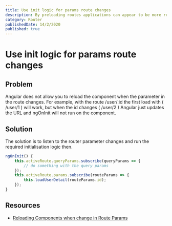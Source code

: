 ```yaml
---
title: Use init logic for params route changes
description: By preloading routes applications can appear to be more responsive for users
category: Router
publishedDate: 14/2/2020
published: true
---
```


# Use init logic for params route changes

## Problem

Angular does not allow you to reload the component when the parameter in the route changes. For example, with the route /user/:id the first load with ( /user/1 ) will work, but when the id changes ( /user/2 ) Angular just updates the URL and ngOnInit will not run on the component.

## Solution

The solution is to listen to the router parameter changes and run the required initialisation logic then.

```ts
ngOnInit() {
	this.activeRoute.queryParams.subscribe(queryParams => {
		// do something with the query params
	});
	this.activeRoute.params.subscribe(routeParams => {
		this.loadUserDetail(routeParams.id);
	});
}
```

## Resources

- [Reloading Components when change in Route Params](https://medium.com/@mvivek3112/reloading-components-when-change-in-route-params-angular-deed6107c6bb)
